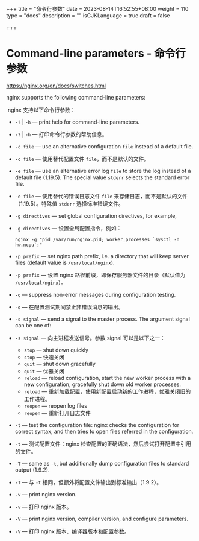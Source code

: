 +++
title = "命令行参数"
date = 2023-08-14T16:52:55+08:00
weight = 110
type = "docs"
description = ""
isCJKLanguage = true
draft = false

+++

# Command-line parameters - 命令行参数

https://nginx.org/en/docs/switches.html

nginx supports the following command-line parameters:

​	nginx 支持以下命令行参数：

- `-?` | `-h` — print help for command-line parameters.

- `-?` | `-h` — 打印命令行参数的帮助信息。

- `-c file` — use an alternative configuration `file` instead of a default file.

- `-c file` — 使用替代配置文件 `file`，而不是默认的文件。

- `-e file` — use an alternative error log `file` to store the log instead of a default file (1.19.5). The special value `stderr` selects the standard error file.

- `-e file` — 使用替代的错误日志文件 `file` 来存储日志，而不是默认的文件（1.19.5）。特殊值 `stderr` 选择标准错误文件。

- `-g directives` — set global configuration directives, for example,

- `-g directives` — 设置全局配置指令，例如：

  ```
  nginx -g "pid /var/run/nginx.pid; worker_processes `sysctl -n hw.ncpu`;"
  ```

  

- `-p prefix` — set nginx path prefix, i.e. a directory that will keep server files (default value is `/usr/local/nginx`).

- `-p prefix` — 设置 nginx 路径前缀，即保存服务器文件的目录（默认值为 `/usr/local/nginx`）。

- `-q` — suppress non-error messages during configuration testing.

- `-q` — 在配置测试期间禁止非错误消息的输出。

- `-s signal` — send a signal to the master process. The argument signal can be one of:

- `-s signal` — 向主进程发送信号。参数 signal 可以是以下之一：

  - `stop` — shut down quickly
  - `stop` — 快速关闭
  - `quit` — shut down gracefully
  - `quit` — 优雅关闭
  - `reload` — reload configuration, start the new worker process with a new configuration, gracefully shut down old worker processes.
  - `reload` — 重新加载配置，使用新配置启动新的工作进程，优雅关闭旧的工作进程。
  - `reopen` — reopen log files
  - `reopen` — 重新打开日志文件

- `-t` — test the configuration file: nginx checks the configuration for correct syntax, and then tries to open files referred in the configuration.

- `-t` — 测试配置文件：nginx 检查配置的正确语法，然后尝试打开配置中引用的文件。

- `-T` — same as `-t`, but additionally dump configuration files to standard output (1.9.2).

- `-T` — 与 `-t` 相同，但额外将配置文件输出到标准输出（1.9.2）。

- `-v` — print nginx version.

- `-v` — 打印 nginx 版本。

- `-V` — print nginx version, compiler version, and configure parameters.

- `-V` — 打印 nginx 版本、编译器版本和配置参数。